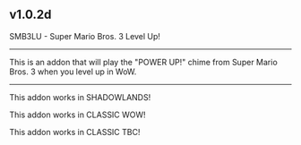 v1.0.2d
 ------------------------------

SMB3LU - Super Mario Bros. 3 Level Up!

 ------------------------------

This is an addon that will play the "POWER UP!" chime from Super Mario Bros. 3 when you level up in WoW.

 ------------------------------

This addon works in SHADOWLANDS!

This addon works in CLASSIC WOW!

This addon works in CLASSIC TBC!

